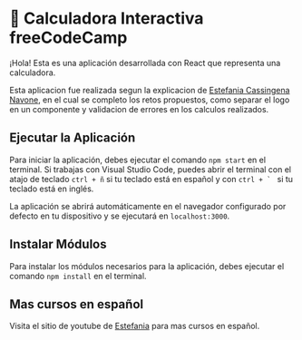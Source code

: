# 📌 Calculadora Interactiva freeCodeCamp   

¡Hola! Esta es una aplicación desarrollada con React que representa una calculadora.

Esta aplicacion fue realizada segun la explicacion de [Estefania Cassingena Navone](https://twitter.com/EstefaniaCassN), en el cual se completo los retos propuestos, como separar el logo en un componente y validacion de errores en los calculos realizados.

## Ejecutar la Aplicación
Para iniciar la aplicación, debes ejecutar el comando `npm start` en el terminal. Si trabajas con Visual Studio Code, puedes abrir el terminal con el atajo de teclado `ctrl + ñ` si tu teclado está en español y con ```ctrl + ` ``` si tu teclado está en inglés. 

La aplicación se abrirá automáticamente en el navegador configurado por defecto en tu dispositivo y se ejecutará en `localhost:3000`.

## Instalar Módulos
Para instalar los módulos necesarios para la aplicación, debes ejecutar el comando `npm install` en el terminal.

## Mas cursos en español
Visita el sitio de youtube de [Estefania](https://www.youtube.com/playlist?list=PLWRcv-pTVJHSckCyslQgmID1VXWhWqJWH) para mas cursos en español.